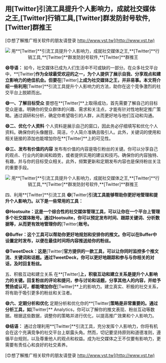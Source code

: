 ## **用**[Twitter]**引流工具提升个人影响力，成就社交媒体之王,**[Twitter]**行销工具,**[Twitter]**群发防封号软件,**[Twitter]**群推王**

[😍想了解推广相关软件的朋友请登录 http://www.vst.tw](http://www.vst.tw)

 <center><img src="https://vst.tw/MP4/tuiguang/png/1.png" alt="用**[Twitter]**引流工具提升个人影响力，成就社交媒体之王,**[Twitter]**行销工具,**[Twitter]**群发防封号软件,**[Twitter]**群推王"></center>

**😄导语：**
如今，社交媒体已成为人们生活中不可或缺的一部分。在众多社交平台中，**[Twitter]**作为全球最受欢迎的之一，为个人提供了展示自我、分享观点和建立影响力的绝佳机会。但要在**[Twitter]**上成为社交媒体之王，并非易事。本文将介绍一些利用**[Twitter]**引流工具提升个人影响力的方法，助你在这个竞争激烈的社交平台上脱颖而出。

**😄一、了解目标受众**
要想在**[Twitter]**上取得成功，首先需要了解自己的目标受众是谁。明确你的受众群体的兴趣、需求和关注点，才能有针对性地制定推广策略。通过调研和分析，确定你希望吸引的人群，从而更好地与他们互动和沟通。

**😄二、优化个人资料**
个人资料是展示自己的窗口，因此务必仔细填写和优化个人资料。确保你的头像醒目、简洁，个人简介准确且吸引人。此外，关键词的使用和相关链接的添加也能增加你在**[Twitter]**上的可见性。

**😄三、发布有价值的内容**
发布有价值的内容是吸引粉丝的关键。你可以分享自己的观点、行业内的新闻和趋势，或者提供实用的建议和技巧。确保你的内容独特、有趣，并与你的目标受众相关。此外，频繁更新和定期发布内容也是保持粉丝关注的重要手段。

 <center><img src="https://vst.tw/MP4/tuiguang/png/3.png" alt="用**[Twitter]**引流工具提升个人影响力，成就社交媒体之王,**[Twitter]**行销工具,**[Twitter]**群发防封号软件,**[Twitter]**群推王"></center>

四、利用**[Twitter]**引流工具
**😄**[Twitter]**引流工具能够帮助你更好地管理和提升个人影响力。以下是一些常用的工具：**

**😄Hootsuite：这是一个综合性的社交媒体管理工具，可以让你在一个平台上管理多个社交媒体账号。通过Hootsuite，你可以预定发布时间、跟踪关键词、分析数据等，从而更有效地管理你的**[Twitter]**账号。**

**😄Buffer：这个工具可以帮助你更好地规划和安排你的推文。你可以在Buffer中设置定时发布，以便在最佳时间将内容推送给你的粉丝。**

**😄TweetDeck：这是**[Twitter]**官方提供的一款工具，可以让你同时监控多个推文流、关键词和话题。通过TweetDeck，你可以更好地跟踪和参与与你相关的对话，及时回复粉丝。**

五、积极互动和建立关系
在**[Twitter]**上，积极互动和建立关系是提升个人影响力的关键。回复粉丝的评论和提问，参与讨论和话题，分享其他人的内容，并给予赞扬或认可，都能增加你在**[Twitter]**上的影响力。建立真实、积极的社交关系，将有助于吸引更多的粉丝和关注者。

**😄六、定期分析和优化**
定期分析和优化你的**[Twitter]**策略是非常重要的。通过分析工具，如**[Twitter]** Analytics，你可以了解你的推文表现、粉丝互动等数据。根据这些数据，调整你的策略并进行优化，以提高推广效果和个人影响力。

**😄结语：**
通过合理利用**[Twitter]**引流工具，充分发挥个人影响力，你将有机会在这个充满竞争的社交平台上崭露头角。然而，切记要坚持原则和道德准则，遵循平台规则，以及尊重他人的观点和权益。成为社交媒体之王不仅要有影响力，更需要有责任心和良好的社交素养。

[😍想了解推广相关软件的朋友请登录 http://www.vst.tw](http://www.vst.tw)



